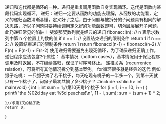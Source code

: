 递归和迭代都是循环的一种。递归是重复调用函数自身实现循环。迭代是函数内某段代码实现循环。
递归：递归一定要从函数的功能去理解，从函数的功能看，定义的递归函数清晰易懂，定义好了之后，由于问题与被拆分的子问题具有相同的解决思路，所以子问题只要持续调用定义好的功能函数即可，切勿层层展开子问题，此乃递归常见的陷阱！
斐波那契数列就是经典的递归
fibonacci(n):       // n 表示求数列中第 n 个位置上的数的值
    if n == 1:        // 设置结束递归的限制条件
        return 1
    if n == 2:        // 设置结束递归的限制条件
        return 1
    return fibonacci(n-1) + fibonacci(n-2)    // F(n) = F(n-1) + F(n-2)
使用递归需要避免出现死循环，为了确保递归正确工作，递归程序应该包含2个属性：
基本情况（bottom cases），基本情况用于保证程序调用及时返回，不在继续递归，保证了程序可终止。
递推关系（recurrentce relation），可将所有其他情况拆分到基本案例。
for循环很多就是经典的迭代
例如猴子吃桃：
一只猴子摘了若干桃子，每天吃现有桃子的一半多一个，到第十天就只有一个桃子了，问猴子最初共摘了多少桃子？
#include <stdio.h>
int main(void)
{
	int i;
	int sum = 1;//第10天剩1个桃子
	for (i = 1; i <= 10; i++)
	{    
		printf("the %02d day eat %5d peaches!\n", 11 - i, sum);
		sum = (sum + 1) * 2;

         
	}//求第1天的桃子数
	return 0;
}

